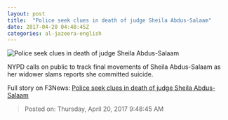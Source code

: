 ```yaml
---
layout: post
title:  "Police seek clues in death of judge Sheila Abdus-Salaam"
date: 2017-04-20 04:48:45Z
categories: al-jazeera-english
---
```


![Police seek clues in death of judge Sheila Abdus-Salaam](http://www.aljazeera.com/mritems/Images/2017/4/13/0ae33b7e8c3e4326a2373154076b6dc1_18.jpg)

NYPD calls on public to track final movements of Sheila Abdus-Salaam as her widower slams reports she committed suicide.


Full story on F3News: [Police seek clues in death of judge Sheila Abdus-Salaam](http://www.f3nws.com/n/fqeqKC)

> Posted on: Thursday, April 20, 2017 9:48:45 AM
